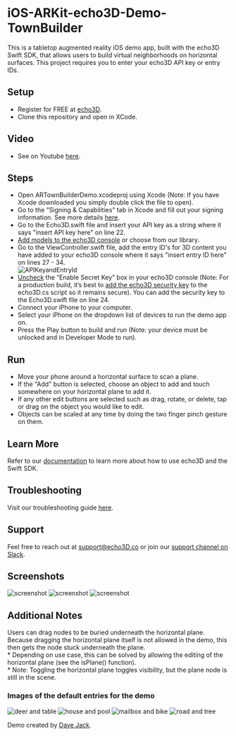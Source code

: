 # iOS-ARKit-echo3D-Demo-TownBuilder
This is a tabletop augmented reality iOS demo app, built with the echo3D Swift SDK, that allows users to build virtual neighborhoods on horizontal surfaces. This project requires you to enter your echo3D API key or entry IDs.

## Setup
* Register for FREE at [echo3D](https://console.echo3D.co/#/auth/register?utm_term={keyword}&utm_campaign=build_augmented_reality_town_with_swift&utm_source=Github&utm_medium=README).
* Clone this repository and open in XCode.

## Video
* See on Youtube [here](https://youtu.be/RRKaFj1In3I).

## Steps
* Open ARTownBuilderDemo.xcodeproj using Xcode (Note: If you have Xcode downloaded you simply double click the file to open).
* Go to the "Signing & Capabilities" tab in Xcode and fill out your signing information. See more details [here](https://docs.echo3d.co/swift/adding-ar-capabilities).
* Go to the Echo3D.swift file and insert your API key as a string where it says "insert API key here" on line 22.
* [Add models to the echo3D console](https://docs.echo3D.co/quickstart/add-a-3d-model) or choose from our library.
* Go to the ViewController.swift file, add the entry ID's for 3D content you have added to your echo3D console where it says "insert entry ID here" on lines 27 - 34. <br>
![APIKeyandEntryId](https://user-images.githubusercontent.com/99516371/195749269-f7a43477-b67a-49e8-a212-6abdb9c948fd.png)<br>
* [Uncheck](https://docs.echo3d.co/web-console/deliver-pages/security-page) the “Enable Secret Key” box in your echo3D console (Note: For a production build, it’s best to [add the echo3D security key](https://docs.echo3d.co/web-console/deliver-pages/security-page) to the echo3D.cs script so it remains secure). You can add the security key to the Echo3D.swift file on line 24.
* Connect your iPhone to your computer.
* Select your iPhone on the dropdown list of devices to run the demo app on.
* Press the Play button to build and run (Note: your device must be unlocked and in Developer Mode to run).

## Run
* Move your phone around a horizontal surface to scan a plane.
* If the "Add" button is selected, choose an object to add and touch somewhere on your horizontal plane to add it.
* If any other edit buttons are selected such as drag, rotate, or delete, tap or drag on the object you would like to edit.
* Objects can be scaled at any time by doing the two finger pinch gesture on them.

## Learn More
Refer to our [documentation](https://docs.echo3d.com/swift/installation) to learn more about how to use echo3D and the Swift SDK.

## Troubleshooting
Visit our troubleshooting guide [here](https://docs.echo3d.co/unity/troubleshooting#im-getting-a-newtonsoft.json.dll-error-in-unity).

## Support
Feel free to reach out at [support@echo3D.co](mailto:support@echo3D.co) or join our [support channel on Slack](https://go.echo3D.co/join). 

## Screenshots
![screenshot](./screenshots/1.PNG)
![screenshot](./screenshots/2.PNG)
![screenshot](./screenshots/4.PNG)

## Additional Notes
Users can drag nodes to be buried underneath the horizontal plane. Because dragging the horizontal plane
itself is not allowed in the demo, this then gets the node stuck underneath the plane. <br>
    * Depending on use case, this can be solved by allowing the editing of the horizontal plane (see the isPlane() function). <br>
    * Note: Toggling the horizontal plane toggles visibility, but the plane node is still in the scene.<br>

### Images of the default entries for the demo
![deer and table](./screenshots/deerAndTable.png)
![house and pool](./screenshots/houseAndPool.png)
![mailbox and bike](./screenshots/mailboxAndBike.png)
![road and tree](./screenshots/roadAndTree.png)

Demo created by [Daye Jack](https://github.com/ddj231/).
